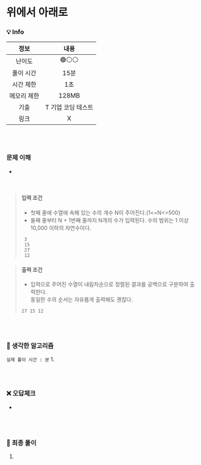 # 위에서 아래로

### 💡 Info

|   정보    |     내용      |
|:-------:|:-----------:|
|   난이도   |    🟢⚪⚪     |
|  풀이 시간  |     15분     | 
|  시간 제한  |     1초      |
| 메모리 제한  |    128MB    |
|   기출    | T 기업 코딩 테스트 |
|    링크   |      X      |

<br>
<br>

### 문제 이해
- 

<br>

> #### 입력 조건
> - 첫째 줄에 수열에 속해 있는 수의 개수 N이 주어진다.(1<=N<=500)
> - 둘째 줄부터 N + 1번째 줄까지 N개의 수가 입력된다.
>   수의 범위는 1 이상 10,000 이하의 자연수이다.
> ```
>  3
>  15
>  27
>  12
> ```

> #### 출력 조건
> - 입력으로 주어진 수열이 내림차순으로 정렬된 결과를 공백으로 구분하여 출력한다. <br>
>   동일한 수의 순서는 자유롭게 출력해도 괜찮다.
> ```
> 27 15 12
> ```

<br>
<br>

### 💭 생각한 알고리즘
```실제 풀이 시간 : 분```
1. 

```java

```

<br>

### ❌ 오답체크
- 
  ```java
    
  ```

<br>
<br>

### 💭 최종 풀이
1. 